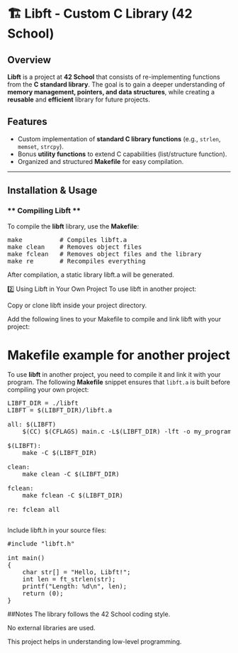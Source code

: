 # 🏗️ Libft - Custom C Library (42 School)

##  Overview  

**Libft** is a project at **42 School** that consists of re-implementing functions from the **C standard library**. The goal is to gain a deeper understanding of **memory management, pointers, and data structures**, while creating a **reusable** and **efficient** library for future projects.  

## Features  

- Custom implementation of **standard C library functions** (e.g., `strlen`, `memset`, `strcpy`).  
- Bonus **utility functions** to extend C capabilities (list/structure function).  
- Organized and structured **Makefile** for easy compilation.  

---

##  Installation & Usage  

### ** Compiling Libft **  

To compile the **libft** library, use the **Makefile**:  


<pre>
make          # Compiles libft.a  
make clean    # Removes object files  
make fclean   # Removes object files and the library  
make re       # Recompiles everything  
</pre>

After compilation, a static library libft.a will be generated.

2️⃣ Using Libft in Your Own Project
To use libft in another project:

Copy or clone libft inside your project directory.

Add the following lines to your Makefile to compile and link libft with your project:

# Makefile example for another project

To use **libft** in another project, you need to compile it and link it with your program. The following **Makefile** snippet ensures that `libft.a` is built before compiling your own project:  
<pre>
LIBFT_DIR = ./libft
LIBFT = $(LIBFT_DIR)/libft.a

all: $(LIBFT)
	$(CC) $(CFLAGS) main.c -L$(LIBFT_DIR) -lft -o my_program

$(LIBFT):
	make -C $(LIBFT_DIR)

clean:
	make clean -C $(LIBFT_DIR)

fclean:
	make fclean -C $(LIBFT_DIR)

re: fclean all

</pre>

Include libft.h in your source files:

<pre>
#include "libft.h"

int main()
{
    char str[] = "Hello, Libft!";
    int len = ft_strlen(str);
    printf("Length: %d\n", len);
    return (0);
}
</pre>



##Notes
The library follows the 42 School coding style.

No external libraries are used.

This project helps in understanding low-level programming.
